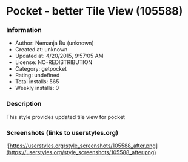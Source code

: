 # Pocket - better Tile View (105588)

### Information
- Author: Nemanja Bu (unknown)
- Created at: unknown
- Updated at: 4/20/2015, 9:57:05 AM
- License: NO-REDISTRIBUTION
- Category: getpocket
- Rating: undefined
- Total installs: 565
- Weekly installs: 0


### Description
This style provides updated tile view for pocket


### Screenshots (links to userstyles.org)
![https://userstyles.org/style_screenshots/105588_after.png](https://userstyles.org/style_screenshots/105588_after.png)


